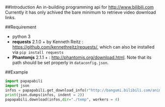 ##Introduction
An in-building programming api for http://www.bilibili.com
Currently it has only achived the bare minimum to retrieve video download links.

##Requirement
- python 3
- **requests** 2.1.0 + by Kenneth Reitz : https://github.com/kennethreitz/requests/, which can also be installed via `pip install requests`
- **Phantomjs** 2.1.1 + : http://phantomjs.org/download.html. Note that its path should be set properly in `dataconfig.json`.

##Example
```python
import papapabili
import json
infos = papapabili.get_download_info(r"http://bangumi.bilibili.com/anime/v/63669")
print(json.dumps(infos, indent = 2))
papapabili.download(infos,dir="./temp", workers = 4)
```
